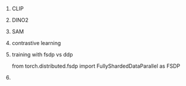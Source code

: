 1. CLIP

2. DINO2

3. SAM

4. contrastive learning

5. training with fsdp vs ddp

   from torch.distributed.fsdp import FullyShardedDataParallel as FSDP

7. 
